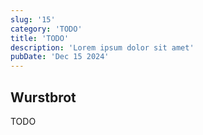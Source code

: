 ```yaml
---
slug: '15'
category: 'TODO'
title: 'TODO'
description: 'Lorem ipsum dolor sit amet'
pubDate: 'Dec 15 2024'
---
```




## Wurstbrot

TODO